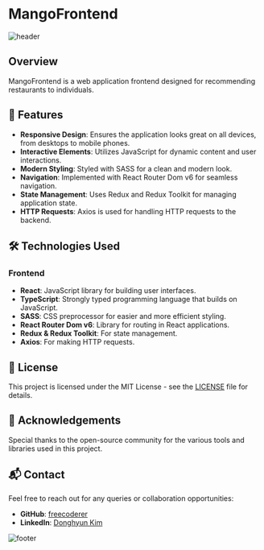 # MangoFrontend

![header](https://capsule-render.vercel.app/api?type=waving&color=DE5B6D&text=MangoFrontend&height=100&fontSize=40&fontColor=ffffff)

## Overview
MangoFrontend is a web application frontend designed for recommending restaurants to individuals. 

## 🚀 Features
- **Responsive Design**: Ensures the application looks great on all devices, from desktops to mobile phones.
- **Interactive Elements**: Utilizes JavaScript for dynamic content and user interactions.
- **Modern Styling**: Styled with SASS for a clean and modern look.
- **Navigation**: Implemented with React Router Dom v6 for seamless navigation.
- **State Management**: Uses Redux and Redux Toolkit for managing application state.
- **HTTP Requests**: Axios is used for handling HTTP requests to the backend.

## 🛠 Technologies Used
### Frontend
- **React**: JavaScript library for building user interfaces.
- **TypeScript**: Strongly typed programming language that builds on JavaScript.
- **SASS**: CSS preprocessor for easier and more efficient styling.
- **React Router Dom v6**: Library for routing in React applications.
- **Redux & Redux Toolkit**: For state management.
- **Axios**: For making HTTP requests.

## 📜 License
This project is licensed under the MIT License - see the [LICENSE](LICENSE) file for details.

## 🙏 Acknowledgements
Special thanks to the open-source community for the various tools and libraries used in this project.

## 📬 Contact
Feel free to reach out for any queries or collaboration opportunities:
- **GitHub**: [freecoderer](https://github.com/freecoderer)
- **LinkedIn**: [Donghyun Kim](https://www.linkedin.com/in/kdh1999dev)

![footer](https://capsule-render.vercel.app/api?section=footer&type=waving&color=DE5B6D)
